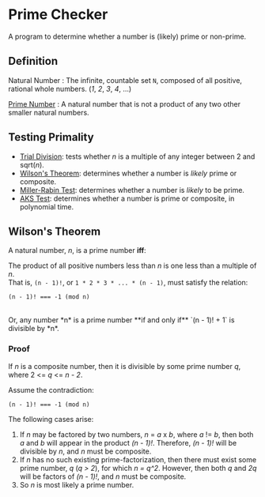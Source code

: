 # Prime Checker

A program to determine whether a number is (likely) prime or non-prime.

## Definition

Natural Number
: The infinite, countable set `N`, composed of all positive, rational whole numbers. (*1*, *2*, *3*, *4*, ...)

[Prime Number](https://en.wikipedia.org/wiki/Prime_number)
: A natural number that is not a product of any two other smaller natural numbers.

## Testing Primality

- [Trial Division](https://en.wikipedia.org/wiki/Trial_division): tests whether *n* is a multiple of any integer between 2 and sqrt(*n*).
- [Wilson's Theorem](https://en.wikipedia.org/wiki/Wilson%27s_theorem): determines whether a number is *likely* prime or composite.
- [Miller-Rabin Test](https://en.wikipedia.org/wiki/Miller%E2%80%93Rabin_primality_test): determines whether a number is *likely* to be prime.
- [AKS Test](https://en.wikipedia.org/wiki/AKS_primality_test): determines whether a number is prime or composite, in polynomial time.

## Wilson's Theorem

A natural number, *n*, is a prime number **iff**:

The product of all positive numbers less than *n* is one less than a multiple of *n*.
<br>
That is, `(n - 1)!`, or `1 * 2 * 3 * ... * (n - 1)`, must satisfy the relation:

```
(n - 1)! === -1 (mod n)
```
<br>
Or, any number *n* is a prime number **if and only if** `(n - 1)! + 1` is divisible by *n*.

### Proof

<!-- TODO: Double Check Below -->

If *n* is a composite number, then it is divisible by some prime number *q*, where 2 <= *q* <= *n - 2*.

Assume the contradiction:

```
(n - 1)! === -1 (mod n)
```

The following cases arise:

1. If *n* may be factored by two numbers, *n* = *a* x *b*, where *a* != *b*, then both *a* and *b* will appear in the product *(n - 1)!*. Therefore, *(n - 1)!* will be divisible by *n*, and *n* must be composite.
1. If *n* has no such existing prime-factorization, then there must exist some prime number, *q* (*q > 2*), for which *n = q^2*. However, then both *q* and *2q* will be factors of *(n - 1)!*, and *n* must be composite.
1. So *n* is most likely a prime number.

